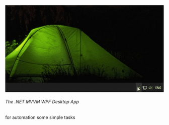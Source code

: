 <img src="https://github.com/storm-sergey/admin-helper/blob/main/demo.gif" />
<h6>The .NET MVVM WPF Desktop App</h6>
<p>
for automation some simple tasks
</p>
